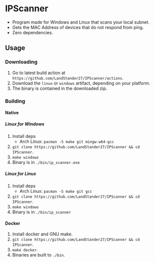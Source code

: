 # IPScanner
- Program made for Windows and Linux that scans your local subnet.
- Gets the MAC Address of devices that do not respond from ping.
- Zero dependencies.

## Usage
### Downloading
1. Go to latest build action at `https://github.com/LandStander27/IPScanner/actions`.
2. Download the `linux` or `windows` artifact, depending on your platform.
3. The binary is contained in the downloaded zip.
### Building
#### Native
##### Linux for Windows
1. Install deps
	* Arch Linux: `pacman -S make git mingw-w64-gcc`
2. `git clone https://github.com/LandStander27/IPScanner && cd IPScanner`.
3. `make windows`
4. Binary is in `./bin/ip_scanner.exe`
##### Linux for Linux
1. Install deps
	* Arch Linux: `pacman -S make git gcc`
2. `git clone https://github.com/LandStander27/IPScanner && cd IPScanner`.
3. `make windows`
4. Binary is in `./bin/ip_scanner`

#### Docker
1. Install docker and GNU make.
2. `git clone https://github.com/LandStander27/IPScanner && cd IPScanner`.
3. `make docker`.
4. Binaries are built to `./bin`.